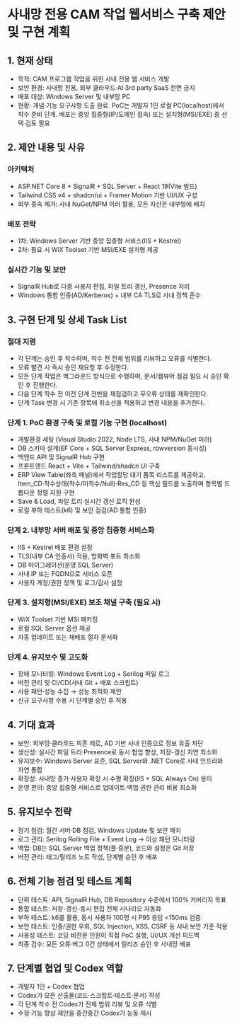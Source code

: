 # 사내망 전용 CAM 작업 웹서비스 구축 제안 및 구현 계획

## 1. 현재 상태
- 목적: CAM 프로그램 작업을 위한 사내 전용 웹 서비스 개발
- 보안 환경: 사내망 전용, 외부 클라우드·AI·3rd party SaaS 전면 금지
- 배포 대상: Windows Server 및 내부망 PC
- 현황: 개념·기능 요구사항 도출 완료. PoC는 개발자 1인 로컬 PC(localhost)에서 착수 준비 단계. 배포는 중앙 집중형(IP/도메인 접속) 또는 설치형(MSI/EXE) 중 선택 검토 필요

## 2. 제안 내용 및 사유
### 아키텍처
- ASP.NET Core 8 + SignalR + SQL Server + React 19(Vite 빌드)
- Tailwind CSS v4 + shadcn/ui + Framer Motion 기반 UI/UX 구성
- 외부 종속 제거: 사내 NuGet/NPM 미러 활용, 모든 자산은 내부망에 배치

### 배포 전략
- 1차: Windows Server 기반 중앙 집중형 서비스(IIS + Kestrel)
- 2차: 필요 시 WiX Toolset 기반 MSI/EXE 설치형 제공

### 실시간 기능 및 보안
- SignalR Hub로 다중 사용자 편집, 파일 트리 갱신, Presence 처리
- Windows 통합 인증(AD/Kerberos) + 내부 CA TLS로 사내 정책 준수

## 3. 구현 단계 및 상세 Task List
### 절대 지령
- 각 단계는 승인 후 착수하며, 착수 전 전체 범위를 리뷰하고 오류를 식별한다.
- 오류 발견 시 즉시 승인 재요청 후 수정한다.
- 모든 단계 작업은 백그라운드 방식으로 수행하며, 문서/웹뷰어 점검 필요 시 승인 확인 후 진행한다.
- 다음 단계 착수 전 이전 단계 전반을 재점검하고 무오류 상태를 재확인한다.
- 단계·Task 변경 시 기존 항목에 취소선을 적용하고 변경 내용을 추가한다.

### 단계 1. PoC 환경 구축 및 로컬 기능 구현 (localhost)
- 개발환경 세팅 (Visual Studio 2022, Node LTS, 사내 NPM/NuGet 미러)
- DB 스키마 설계(EF Core + SQL Server Express, rowversion 동시성)
- 백엔드 API 및 SignalR Hub 구현
- 프론트엔드 React + Vite + Tailwind/shadcn UI 구축
- ERP View Table(좌측 패널)에서 작업할당 대기 품목 리스트를 제공하고, Item_CD·착수상태(착수/미착수/Null)·Res_CD 등 핵심 필드를 노출하며 항목별 드롭다운 정렬 지원 구현
- Save & Load, 파일 트리 실시간 갱신 로직 완성
- 로컬 부하 테스트(k6) 및 보안 점검(AD 통합 인증)

### 단계 2. 내부망 서버 배포 및 중앙 집중형 서비스화
- IIS + Kestrel 배포 환경 설정
- TLS(내부 CA 인증서) 적용, 방화벽 포트 최소화
- DB 마이그레이션(운영 SQL Server)
- 사내 IP 또는 FQDN으로 서비스 오픈
- 사용자 계정/권한 정책 및 로그/감사 설정

### 단계 3. 설치형(MSI/EXE) 보조 채널 구축 (필요 시)
- WiX Toolset 기반 MSI 패키징
- 로컬 SQL Server 옵션 제공
- 자동 업데이트 또는 재배포 절차 문서화

### 단계 4. 유지보수 및 고도화
- 장애 모니터링: Windows Event Log + Serilog 파일 로그
- 버전 관리 및 CI/CD(사내 Git + 배포 스크립트)
- 사용 패턴·성능 수집 → 성능 최적화 제안
- 신규 요구사항 수용 시 단계별 승인 후 적용

## 4. 기대 효과
- 보안: 외부망·클라우드 의존 제로, AD 기반 사내 인증으로 정보 유출 차단
- 생산성: 실시간 파일 트리·Presence로 동시 협업 향상, 저장-갱신 지연 최소화
- 유지보수: Windows Server 표준, SQL Server와 .NET Core로 사내 인프라와 자연 통합
- 확장성: 사내망 증가·사용자 확장 시 수평 확장(IIS + SQL Always On) 용이
- 운영 편의: 중앙 집중형 서비스로 업데이트·백업·권한 관리 비용 최소화

## 5. 유지보수 전략
- 정기 점검: 월간 서버·DB 점검, Windows Update 및 보안 패치
- 로그 관리: Serilog Rolling File + Event Log → 이상 패턴 모니터링
- 백업: DB는 SQL Server 백업 정책(풀·증분), 코드와 설정은 Git 저장
- 버전 관리: 태그/릴리즈 노트 작성, 단계별 승인 후 배포

## 6. 전체 기능 점검 및 테스트 계획
- 단위 테스트: API, SignalR Hub, DB Repository 수준에서 100% 커버리지 목표
- 통합 테스트: 저장-갱신-동시 편집 전체 시나리오 자동화
- 부하 테스트: k6를 활용, 동시 사용자 100명 시 P95 응답 <150ms 검증
- 보안 테스트: 인증/권한 우회, SQL Injection, XSS, CSRF 등 사내 보안 기준 적용
- 사용성 테스트: 코딩 비전문 인원이 직접 PoC 실행, UI/UX 개선 피드백
- 최종 검수: 모든 오류·버그 0건 상태에서 릴리즈 승인 후 사내망 배포

## 7. 단계별 협업 및 Codex 역할
- 개발자 1인 + Codex 협업
- Codex가 모든 산출물(코드·스크립트·테스트·문서) 작성
- 각 단계 착수 전 Codex가 전체 범위 리뷰 및 오류 식별
- 수정·기능 향상 제안을 중간중간 Codex가 능동 제시
